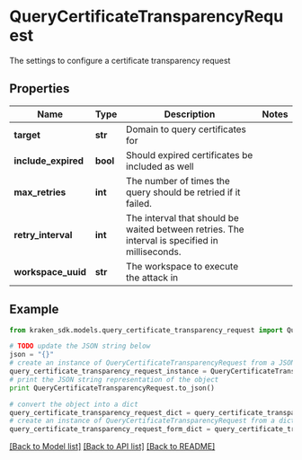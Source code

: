 # QueryCertificateTransparencyRequest

The settings to configure a certificate transparency request

## Properties
Name | Type | Description | Notes
------------ | ------------- | ------------- | -------------
**target** | **str** | Domain to query certificates for | 
**include_expired** | **bool** | Should expired certificates be included as well | 
**max_retries** | **int** | The number of times the query should be retried if it failed. | 
**retry_interval** | **int** | The interval that should be waited between retries.  The interval is specified in milliseconds. | 
**workspace_uuid** | **str** | The workspace to execute the attack in | 

## Example

```python
from kraken_sdk.models.query_certificate_transparency_request import QueryCertificateTransparencyRequest

# TODO update the JSON string below
json = "{}"
# create an instance of QueryCertificateTransparencyRequest from a JSON string
query_certificate_transparency_request_instance = QueryCertificateTransparencyRequest.from_json(json)
# print the JSON string representation of the object
print QueryCertificateTransparencyRequest.to_json()

# convert the object into a dict
query_certificate_transparency_request_dict = query_certificate_transparency_request_instance.to_dict()
# create an instance of QueryCertificateTransparencyRequest from a dict
query_certificate_transparency_request_form_dict = query_certificate_transparency_request.from_dict(query_certificate_transparency_request_dict)
```
[[Back to Model list]](../README.md#documentation-for-models) [[Back to API list]](../README.md#documentation-for-api-endpoints) [[Back to README]](../README.md)


